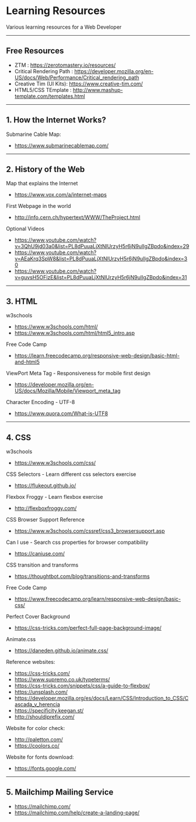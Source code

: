 # Learning Resources
Various learning resources for a Web Developer

******************************************************************************************
## Free Resources
* ZTM : https://zerotomastery.io/resources/
* Critical Rendering Path : https://developer.mozilla.org/en-US/docs/Web/Performance/Critical_rendering_path
* Creative Tim (UI Kits): https://www.creative-tim.com/
* HTML5/CSS TEmplate : http://www.mashup-template.com/templates.html

******************************************************************************************
## 1. __How the Internet Works?__

Submarine Cable Map:
* https://www.submarinecablemap.com/

******************************************************************************************
## 2. __History of the Web__

Map that explains the Internet
* https://www.vox.com/a/internet-maps

First Webpage in the world
* http://info.cern.ch/hypertext/WWW/TheProject.html

Optional Videos
* https://www.youtube.com/watch?v=3QhU9jd03a0&list=PL8dPuuaLjXtNlUrzyH5r6jN9ulIgZBpdo&index=29
* https://www.youtube.com/watch?v=AEaKrq3SpW8&list=PL8dPuuaLjXtNlUrzyH5r6jN9ulIgZBpdo&index=30
* https://www.youtube.com/watch?v=guvsH5OFizE&list=PL8dPuuaLjXtNlUrzyH5r6jN9ulIgZBpdo&index=31

******************************************************************************************
## 3. __HTML__

w3schools
* https://www.w3schools.com/html/
* https://www.w3schools.com/html/html5_intro.asp

Free Code Camp
* https://learn.freecodecamp.org/responsive-web-design/basic-html-and-html5

ViewPort Meta Tag - Responsiveness for mobile first design
* https://developer.mozilla.org/en-US/docs/Mozilla/Mobile/Viewport_meta_tag

Character Encoding - UTF-8
* https://www.quora.com/What-is-UTF8

******************************************************************************************
## 4. __CSS__

w3schools
* https://www.w3schools.com/css/

CSS Selectors - Learn different css selectors exercise
* https://flukeout.github.io/

Flexbox Froggy - Learn flexbox exercise
* http://flexboxfroggy.com/

CSS Browser Support Reference
* https://www.w3schools.com/cssref/css3_browsersupport.asp

Can I use - Search css properties for browser compatibility
* https://caniuse.com/

CSS transition and transforms
* https://thoughtbot.com/blog/transitions-and-transforms

Free Code Camp
* https://www.freecodecamp.org/learn/responsive-web-design/basic-css/

Perfect Cover Background
* https://css-tricks.com/perfect-full-page-background-image/

Animate.css
* https://daneden.github.io/animate.css/

Reference websites:
* https://css-tricks.com/
* https://www.supremo.co.uk/typeterms/
* https://css-tricks.com/snippets/css/a-guide-to-flexbox/
* https://unsplash.com/
* https://developer.mozilla.org/es/docs/Learn/CSS/Introduction_to_CSS/Cascada_y_herencia
* https://specificity.keegan.st/
* http://shouldiprefix.com/

Website for color check:
* http://paletton.com/
* https://coolors.co/

Website for fonts download:
* https://fonts.google.com/

******************************************************************************************
## 5. __Mailchimp Mailing Service__
* https://mailchimp.com/
* https://mailchimp.com/help/create-a-landing-page/
